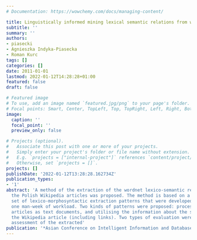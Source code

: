 ```yaml
---
# Documentation: https://wowchemy.com/docs/managing-content/

title: Linguistically informed mining lexical semantic relations from wikipedia structure
subtitle: ''
summary: ''
authors:
- piasecki
- Agnieszka Indyka-Piasecka
- Roman Kurc
tags: []
categories: []
date: 2011-01-01
lastmod: 2022-01-12T14:28:28+01:00
featured: false
draft: false

# Featured image
# To use, add an image named `featured.jpg/png` to your page's folder.
# Focal points: Smart, Center, TopLeft, Top, TopRight, Left, Right, BottomLeft, Bottom, BottomRight.
image:
  caption: ''
  focal_point: ''
  preview_only: false

# Projects (optional).
#   Associate this post with one or more of your projects.
#   Simply enter your project's folder or file name without extension.
#   E.g. `projects = ["internal-project"]` references `content/project/deep-learning/index.md`.
#   Otherwise, set `projects = []`.
projects: []
publishDate: '2022-01-12T13:28:28.162734Z'
publication_types:
- '1'
abstract: 'A method of the extraction of the wordnet lexico-semantic relations from
  the Polish Wikipedia articles was proposed. The method is based on a set of hand-written
  set of lexico-morphosyntactic extraction patterns that were developed in less than
  one man-week of workload. Two kinds of patterns were proposed: processing encyclopaedia
  articles as text documents, and utilising the information about the structure of
  the Wikipedia article (including links). Two types of evaluation were applied: manual
  assessment of the extracted'
publication: '*Asian Conference on Intelligent Information and Database Systems*'
---
```

